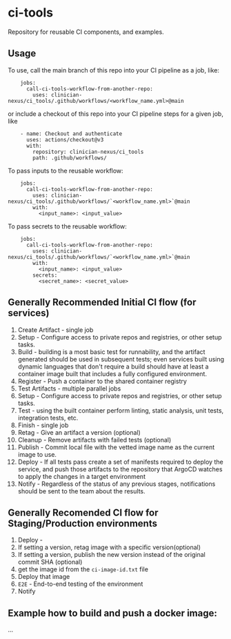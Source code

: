 # ci-tools

Repository for reusable CI components, and examples. 

## Usage 
To use, call the main branch of this repo into your CI pipeline as a job, like:

```
    jobs:
      call-ci-tools-workflow-from-another-repo:
        uses: clinician-nexus/ci_tools/.github/workflows/<workflow_name.yml>@main
```

or include a checkout of this repo into your CI pipeline steps for a given job, like

```
    - name: Checkout and authenticate
      uses: actions/checkout@v3
      with:
        repository: clinician-nexus/ci_tools
        path: .github/workflows/
```

To pass inputs to the reusable workflow:
```
    jobs:
      call-ci-tools-workflow-from-another-repo:
        uses: clinician-nexus/ci_tools/.github/workflows/`<workflow_name.yml>`@main
        with:
          <input_name>: <input_value>
```


To pass secrets to the reusable workflow:
```
    jobs:
      call-ci-tools-workflow-from-another-repo:
        uses: clinician-nexus/ci_tools/.github/workflows/`<workflow_name.yml>`@main
        with:
          <input_name>: <input_value>
        secrets:
          <secret_name>: <secret_value>
```
## Generally Recommended Initial CI flow (for services)

1. Create Artifact - single job
  1. Setup - Configure access to private repos and registries, or other setup tasks.
  1. Build - building is a most basic test for runnability, and the artifact generated should be used in subsequent tests; even services built using dynamic languages that don't require a build should have at least a container image built that includes a fully configured environment.
  1. Register - Push a container to the shared container registry
1. Test Artifacts - multiple parallel jobs
  1. Setup - Configure access to private repos and registries, or other setup tasks.
  1. Test - using the built container perform linting, static analysis, unit tests, integration tests, etc.
1. Finish - single job
  1. Retag - Give an artifact a version (optional)
  1. Cleanup - Remove artifacts with failed tests (optional)
  1. Publish - Commit local file with the vetted image name as the current image to use. 
  1. Deploy - If all tests pass create a set of manifests required to deploy the service, and push those artifacts to the repository that ArgoCD watches to apply the changes in a target environment
  1. Notify - Regardless of the status of any previous stages, notifications should be sent to the team about the results.


## Generally Recomended CI flow for Staging/Production environments

1. Deploy - 
  1. If setting a version, retag image with a specific version(optional)
  1. If setting a version, publish the new version instead of the original commit SHA (optional)
  1. get the image id from the `ci-image-id.txt` file
  1. Deploy that image
1. `E2E` - End-to-end testing of the environment
1. Notify

## Example how to build and push a docker image:
...